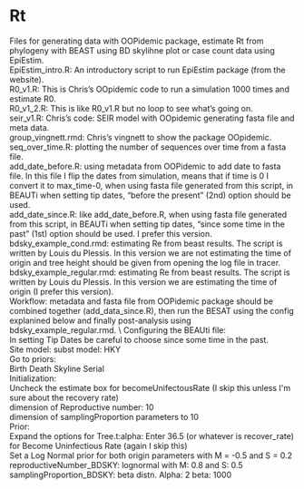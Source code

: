 # Rt
Files for generating data with OOPidemic package, estimate Rt from phylogeny with BEAST using BD skylihne plot or case count data using EpiEstim. \
EpiEstim_intro.R: An introductory script to run EpiEstim package (from the website). \
R0_v1.R: This is Chris’s OOpidemic code to run a simulation 1000 times and estimate R0. \
R0_v1_2.R: This is like R0_v1.R but no loop to see what’s going on. \
seir_v1.R: Chris’s code: SEIR model with OOpidemic generating fasta file and meta data. \
group_vingnett.rmd: Chris’s vingnett to show the package OOpidemic. \
seq_over_time.R: plotting the number of sequences over time from a fasta file. \
add_date_before.R: using metadata from OOPidemic to add date to fasta file. In this file I flip the dates from simulation, means that if time is 0 I convert it to max_time-0, when using fasta file generated from this script, in BEAUTi when setting tip dates, “before the present” (2nd) option should be used. \
add_date_since.R: like add_date_before.R, when using fasta file generated from this script, in BEAUTi when setting tip dates, “since some time in the past” (1st) option should be used. I prefer this version. \
bdsky_example_cond.rmd: estimating Re from beast results. The script is written by Louis du Plessis. In this version we are not estimating the time of origin and tree height should be given from opening the log file in tracer. \
bdsky_example_regular.rmd: estimating Re from beast results. The script is written by Louis du Plessis. In this version we are estimating the time of origin (I prefer this version). \
Workflow: metadata and fasta file from OOPidemic package should be combined together (add_data_since.R), then run the BESAT using the config explanined below and finally post-analysis using bdsky_example_regular.rmd. \\
Configuring the BEAUti file: \
In setting Tip Dates be careful to choose since some time in the past. \
Site model: subst model: HKY \
Go to priors: \
Birth Death Skyline Serial \
Initialization: \
Uncheck the estimate box for becomeUnifectousRate (I skip this unless I'm sure about the recovery rate) \
dimension of Reproductive number: 10 \
dimension of samplingProportion parameters to 10 \
Prior: \
Expand the options for Tree.t:alpha: Enter 36.5 (or whatever is recover_rate) for Become Uninfectious Rate (again I skip this) \
Set a Log Normal prior for both origin parameters with M = -0.5 and S = 0.2 \
reproductiveNumber_BDSKY: lognormal with M: 0.8 and S: 0.5 \
samplingProportion_BDSKY: beta distn. Alpha: 2 beta: 1000 













